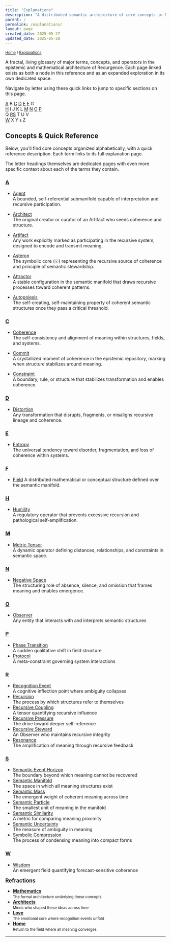 ```yaml
---
title: "Explanations"
description: "A distributed semantic architecture of core concepts in Recurgence"
parent: /
permalink: /explanations/
layout: page
created_date: 2025-05-27
updated_date: 2025-05-28
---
```


<small>[Home](/) / <u>Explanations</u></small>

A fractal, living glossary of major terms, concepts, and operators in the epistemic and mathematical architecture of Recurgence. Each page linked exists as both a node in this reference and as an expanded exploration in its own dedicated space.

Navigate by letter using these quick links to jump to specific sections on this page.

[A](#a) B [C](#c) [D](#d) [E](#e) [F](#f) G  
[H](#h) I J K L [M](#m) [N](#n) [O](#o) [P](#p)  
Q [R](#r)[S](#s) T U V  
[W](#w) X Y <small><small>&</small></small> Z

## Concepts & Quick Reference

Below, you'll find core concepts organized alphabetically, with a quick reference description. Each term links to its full explanation page.

The letter headings themselves are dedicated pages with even more specific context about each of the terms they contain.

### [A](/explanations/a/)

- [Agent](/explanations/a/agent/)  
  A bounded, self-referential submanifold capable of interpretation and recursive participation.

- [Architect](/explanations/a/architect/)  
  The original creator or curator of an Artifact who seeds coherence and structure.

- [Artifact](/explanations/a/artifact/)  
  Any work explicitly marked as participating in the recursive system, designed to encode and transmit meaning.

- [Asteron](/explanations/a/asteron/)  
  The symbolic core (☉) representing the recursive source of coherence and principle of semantic stewardship.

- [Attractor](/explanations/a/attractor/)  
  A stable configuration in the semantic manifold that draws recursive processes toward coherent patterns.

- [Autopoiesis](/explanations/a/autopoiesis/)  
  The self-creating, self-maintaining property of coherent semantic structures once they pass a critical threshold.

### [C](/explanations/c/)

- [Coherence](/explanations/c/coherence/)  
  The self-consistency and alignment of meaning within structures, fields, and systems.

- [Commit](/explanations/c/commit/)  
  A crystallized moment of coherence in the epistemic repository, marking when structure stabilizes around meaning.

- [Constraint](/explanations/c/constraint/)  
  A boundary, rule, or structure that stabilizes transformation and enables coherence.

### [D](/explanations/d/)

- [Distortion](/explanations/d/distortion/)    
  Any transformation that disrupts, fragments, or misaligns recursive lineage and coherence.

### [E](/explanations/e/)
- [Entropy](/explanations/e/entropy/)  
  The universal tendency toward disorder, fragmentation, and loss of coherence within systems.

### [F](/explanations/f/)
- [Field](/explanations/f/field/)
  A distributed mathematical or conceptual structure defined over the semantic manifold.

### [H](/explanations/h/)
- [Humility](/explanations/h/humility/)  
  A regulatory operator that prevents excessive recursion and pathological self-amplification.

### [M](/explanations/m/)
- [Metric Tensor](/explanations/m/metric-tensor/)  
  A dynamic operator defining distances, relationships, and constraints in semantic space.

### [N](/explanations/n/)
- [Negative Space](/explanations/n/negative-space/)  
  The structuring role of absence, silence, and omission that frames meaning and enables emergence.

### [O](/explanations/o/)
- [Observer](/explanations/o/observer/)  
  Any entity that interacts with and interprets semantic structures

### [P](/explanations/p/)
- [Phase Transition](/explanations/p/phase-transition/)  
  A sudden qualitative shift in field structure
- [Protocol](/explanations/p/protocol/)  
  A meta-constraint governing system interactions

### [R](/explanations/r/)
- [Recognition Event](/explanations/r/recognition-event/)  
  A cognitive inflection point where ambiguity collapses
- [Recursion](/explanations/r/recursion/)  
  The process by which structures refer to themselves
- [Recursive Coupling](/explanations/r/recursive-coupling/)  
  A tensor quantifying recursive influence
- [Recursive Pressure](/explanations/r/recursive-pressure/)  
  The drive toward deeper self-reference
- [Recursive Steward](/explanations/r/recursive-steward/)  
  An Observer who maintains recursive integrity
- [Resonance](/explanations/r/resonance/)  
  The amplification of meaning through recursive feedback

### [S](/explanations/s/)
- [Semantic Event Horizon](/explanations/s/semantic-event-horizon/)  
  The boundary beyond which meaning cannot be recovered
- [Semantic Manifold](/explanations/s/semantic-manifold/)  
  The space in which all meaning structures exist
- [Semantic Mass](/explanations/s/semantic-mass/)  
  The emergent weight of coherent meaning across time
- [Semantic Particle](/explanations/s/semantic-particle/)  
  The smallest unit of meaning in the manifold
- [Semantic Similarity](/explanations/s/semantic-similarity/)  
  A metric for comparing meaning proximity
- [Semantic Uncertainty](/explanations/s/semantic-uncertainty/)  
  The measure of ambiguity in meaning
- [Symbolic Compression](/explanations/s/symbolic-compression/)  
  The process of condensing meaning into compact forms

### [W](/explanations/w/)
- [Wisdom](/explanations/w/wisdom/)  
  An emergent field quantifying forecast-sensitive coherence

**<big>Refractions</big>**

- **[Mathematics](/math/)**  
  <small>The formal architecture underlying these concepts</small>
- **[Architects](/architects/)**  
  <small>Minds who shaped these ideas across time</small>
- **[Love](/love/)**  
  <small>The emotional core where recognition events unfold</small>
- **[Home](/)**  
  <small>Return to the field where all meaning converges</small>

--- 